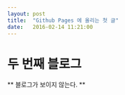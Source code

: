 ```yaml
---
layout: post
title:  "Github Pages 에 올리는 첫 글"
date:   2016-02-14 11:21:00
---
```


# 두 번째 블로그

** 블로그가 보이지 않는다. **
